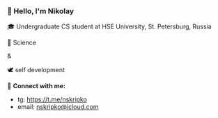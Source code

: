 ### 👋 Hello, I'm Nikolay

🎓 Undergraduate CS student at HSE University, St. Petersburg, Russia

📐 Science

&

🕊️ self development 

🔗 **Connect with me:**
- tg: https://t.me/nskripko
- email: nskripko@icloud.com 
